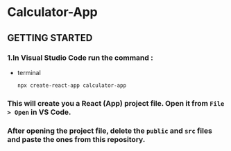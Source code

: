 # Calculator-App

## GETTING STARTED

### 1.In Visual Studio Code run the command : 
* terminal
  ```sh
  npx create-react-app calculator-app
  ```
### This will create you a React (App) project file. Open it from ```File > Open``` in VS Code.
 
### After opening the project file, delete the ```public``` and ```src``` files and paste the ones from this repository.
